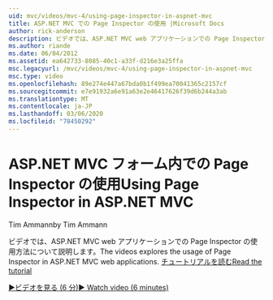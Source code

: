 ```yaml
---
uid: mvc/videos/mvc-4/using-page-inspector-in-aspnet-mvc
title: ASP.NET MVC での Page Inspector の使用 |Microsoft Docs
author: rick-anderson
description: ビデオでは、ASP.NET MVC web アプリケーションでの Page Inspector の使用方法について説明します。 「チュートリアル」をご覧ください。
ms.author: riande
ms.date: 06/04/2012
ms.assetid: ea642733-8085-40c1-a33f-d216e3a25ffa
msc.legacyurl: /mvc/videos/mvc-4/using-page-inspector-in-aspnet-mvc
msc.type: video
ms.openlocfilehash: 89e274e447a67bda0b1f499ea70041365c2157cf
ms.sourcegitcommit: e7e91932a6e91a63e2e46417626f39d6b244a3ab
ms.translationtype: MT
ms.contentlocale: ja-JP
ms.lasthandoff: 03/06/2020
ms.locfileid: "78450292"
---
```

# <a name="using-page-inspector-in-aspnet-mvc"></a><span data-ttu-id="3454c-104">ASP.NET MVC フォーム内での Page Inspector の使用</span><span class="sxs-lookup"><span data-stu-id="3454c-104">Using Page Inspector in ASP.NET MVC</span></span>

<span data-ttu-id="3454c-105">Tim Ammann</span><span class="sxs-lookup"><span data-stu-id="3454c-105">by Tim Ammann</span></span>

<span data-ttu-id="3454c-106">ビデオでは、ASP.NET MVC web アプリケーションでの Page Inspector の使用方法について説明します。</span><span class="sxs-lookup"><span data-stu-id="3454c-106">The videos explores the usage of Page Inspector in ASP.NET MVC web applications.</span></span> [<span data-ttu-id="3454c-107">チュートリアルを読む</span><span class="sxs-lookup"><span data-stu-id="3454c-107">Read the tutorial</span></span>](../../overview/views/using-page-inspector-in-aspnet-mvc.md)

[<span data-ttu-id="3454c-108">&#9654;ビデオを見る (6 分)</span><span class="sxs-lookup"><span data-stu-id="3454c-108">&#9654; Watch video (6 minutes)</span></span>](https://channel9.msdn.com/Blogs/ASP-NET-Site-Videos/using-page-inspector-in-aspnet-mvc)
